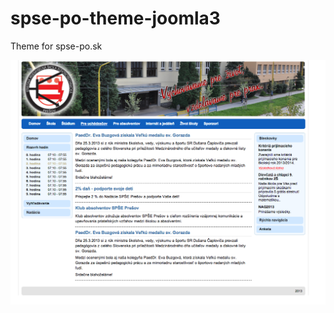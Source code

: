 spse-po-theme-joomla3
=====================

Theme for spse-po.sk

![ScreenShot](./template_preview.png)